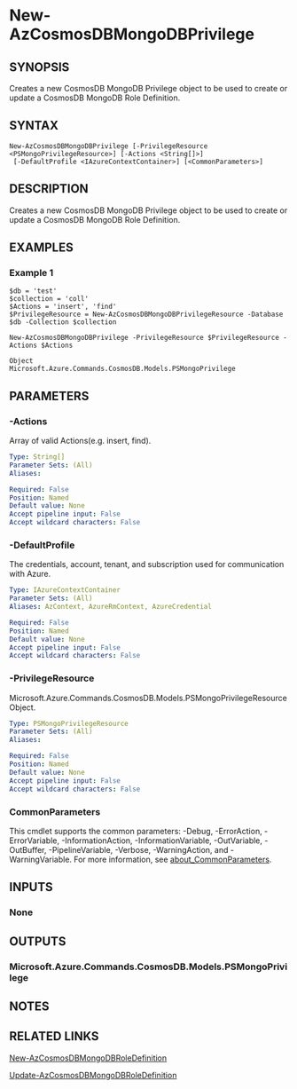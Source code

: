 ﻿---
external help file: Microsoft.Azure.PowerShell.Cmdlets.CosmosDB.dll-Help.xml
Module Name: Az.CosmosDB
online version: https://learn.microsoft.com/powershell/module/az.cosmosdb/new-azcosmosdbmongodbprivilege
schema: 2.0.0
---

# New-AzCosmosDBMongoDBPrivilege

## SYNOPSIS
Creates a new CosmosDB MongoDB Privilege object to be used to create or update  a CosmosDB MongoDB Role Definition.

## SYNTAX

```
New-AzCosmosDBMongoDBPrivilege [-PrivilegeResource <PSMongoPrivilegeResource>] [-Actions <String[]>]
 [-DefaultProfile <IAzureContextContainer>] [<CommonParameters>]
```

## DESCRIPTION
Creates a new CosmosDB MongoDB Privilege object to be used to create or update a CosmosDB MongoDB Role Definition.

## EXAMPLES

### Example 1
```
$db = 'test'
$collection = 'coll'
$Actions = 'insert', 'find'
$PrivilegeResource = New-AzCosmosDBMongoDBPrivilegeResource -Database $db -Collection $collection

New-AzCosmosDBMongoDBPrivilege -PrivilegeResource $PrivilegeResource -Actions $Actions

Object
Microsoft.Azure.Commands.CosmosDB.Models.PSMongoPrivilege
```

## PARAMETERS

### -Actions
Array of valid Actions(e.g.
insert, find).

```yaml
Type: String[]
Parameter Sets: (All)
Aliases:

Required: False
Position: Named
Default value: None
Accept pipeline input: False
Accept wildcard characters: False
```

### -DefaultProfile
The credentials, account, tenant, and subscription used for communication with Azure.

```yaml
Type: IAzureContextContainer
Parameter Sets: (All)
Aliases: AzContext, AzureRmContext, AzureCredential

Required: False
Position: Named
Default value: None
Accept pipeline input: False
Accept wildcard characters: False
```

### -PrivilegeResource
Microsoft.Azure.Commands.CosmosDB.Models.PSMongoPrivilegeResource Object.

```yaml
Type: PSMongoPrivilegeResource
Parameter Sets: (All)
Aliases:

Required: False
Position: Named
Default value: None
Accept pipeline input: False
Accept wildcard characters: False
```

### CommonParameters
This cmdlet supports the common parameters: -Debug, -ErrorAction, -ErrorVariable, -InformationAction, -InformationVariable, -OutVariable, -OutBuffer, -PipelineVariable, -Verbose, -WarningAction, and -WarningVariable. For more information, see [about_CommonParameters](http://go.microsoft.com/fwlink/?LinkID=113216).

## INPUTS

### None
## OUTPUTS

### Microsoft.Azure.Commands.CosmosDB.Models.PSMongoPrivilege
## NOTES

## RELATED LINKS

[New-AzCosmosDBMongoDBRoleDefinition]()

[Update-AzCosmosDBMongoDBRoleDefinition]()

